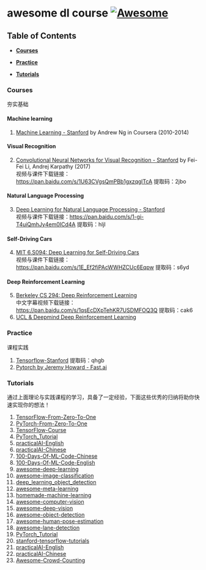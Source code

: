 # awesome dl course [![Awesome](https://cdn.rawgit.com/sindresorhus/awesome/d7305f38d29fed78fa85652e3a63e154dd8e8829/media/badge.svg)](https://github.com/sindresorhus/awesome)

## Table of Contents

* **[Courses](#courses)**  

* **[Practice](#practice)** 

* **[Tutorials](#tutorials)**

### Courses
夯实基础
#### Machine learning
1.  [Machine Learning - Stanford](https://class.coursera.org/ml-005) by Andrew Ng in Coursera (2010-2014) 
#### Visual Recognition
2.  [Convolutional Neural Networks for Visual Recognition - Stanford](http://vision.stanford.edu/teaching/cs231n/syllabus.html) by Fei-Fei Li, Andrej Karpathy (2017)  
    视频与课件下载链接：https://pan.baidu.com/s/1U63CVgsQmPBb1gxzqglTcA 提取码：2jbo 
#### Natural Language Processing
3.  [Deep Learning for Natural Language Processing - Stanford](http://cs224d.stanford.edu/)  
    视频与课件下载链接：https://pan.baidu.com/s/1-gi-T4uiQmhJy4em0ICd4A 提取码：hljl 
#### Self-Driving Cars
4.  [MIT 6.S094: Deep Learning for Self-Driving Cars](http://selfdrivingcars.mit.edu/)   
    视频与课件下载链接：https://pan.baidu.com/s/1E_Ef2fiPAcWWHZCUc6Eqpw 提取码：s6yd 
#### Deep Reinforcement Learning
5.  [Berkeley CS 294: Deep Reinforcement Learning](http://rll.berkeley.edu/deeprlcourse/)  
    中文字幕视频下载链接：https://pan.baidu.com/s/1qsEcDXpTehKR7USDMFOQ3Q 提取码：cak6 
6.  [UCL & Deepmind Deep Reinforcement Learning](https://space.bilibili.com/74997410/)

### Practice
课程实践
1.  [Tensorflow-Stanford](https://pan.baidu.com/s/1MCy5-0E7ovUcnT1y4cOSUA) 提取码：qhgb
2.  [Pytorch by Jeremy Howard - Fast.ai](http://course.fast.ai/) 

### Tutorials
通过上面理论与实践课程的学习，具备了一定经验，下面这些优秀的归纳将助你快速实现你的想法！
1.  [TensorFlow-From-Zero-To-One](https://github.com/amusi/TensorFlow-From-Zero-To-One)
2.  [PyTorch-From-Zero-To-One](https://github.com/amusi/PyTorch-From-Zero-To-One)
3.  [TensorFlow-Course](https://github.com/machinelearningmindset/TensorFlow-Course)
4.  [PyTorch_Tutorial](https://github.com/tensor-yu/PyTorch_Tutorial)
5.  [practicalAI-English](https://github.com/GokuMohandas/practicalAI)
6.  [practicalAI-Chinese](https://github.com/MLEveryday/practicalAI-cn)
7.  [100-Days-Of-ML-Code-Chinese](https://github.com/MLEveryday/)
8.  [100-Days-Of-ML-Code-English](https://github.com/Avik-Jain/100-Days-Of-ML-Code)
9.  [awesome-deep-learning](https://github.com/ChristosChristofidis/awesome-deep-learning)
10.  [awesome-image-classification](https://github.com/weiaicunzai/awesome-image-classification)
11.  [deep_learning_object_detection](https://github.com/hoya012/deep_learning_object_detection)
12.  [awesome-meta-learning](https://github.com/dragen1860/awesome-meta-learning)
13.  [homemade-machine-learning](https://github.com/trekhleb/homemade-machine-learning)
14.  [awesome-computer-vision](https://github.com/jbhuang0604/awesome-computer-vision)
15.  [awesome-deep-vision](https://github.com/kjw0612/awesome-deep-vision)
16.  [awesome-object-detection](https://github.com/amusi/awesome-object-detection)
17.  [awesome-human-pose-estimation](https://github.com/cbsudux/awesome-human-pose-estimation)
18.  [awesome-lane-detection](https://github.com/amusi/awesome-lane-detection)
19.  [PyTorch_Tutorial](https://github.com/tensor-yu/PyTorch_Tutorial)
20.  [stanford-tensorflow-tutorials](https://github.com/chiphuyen/stanford-tensorflow-tutorials)
21.  [practicalAI-English](https://github.com/GokuMohandas/practicalAI)
22.  [practicalAI-Chinese](https://github.com/MLEveryday/practicalAI-cn)
23.  [Awesome-Crowd-Counting](https://github.com/gjy3035/Awesome-Crowd-Counting)


